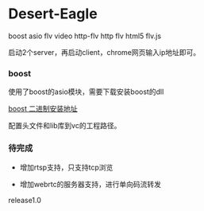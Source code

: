 ﻿# Desert-Eagle
boost asio flv video  http-flv http flv html5 flv.js

启动2个server，再启动client，chrome网页输入ip地址即可。

### boost

使用了boost的asio模块，需要下载安装boost的dll

[boost 二进制安装地址](https://sourceforge.net/projects/boost/files/boost-binaries/)

配置头文件和lib库到vc的工程路径。

### 待完成

* 增加rtsp支持，只支持tcp浏览

* 增加webrtc的服务器支持，进行单向码流转发

release1.0